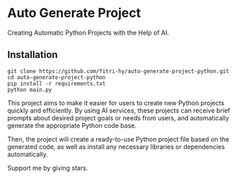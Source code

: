 # Auto Generate Project
Creating Automatic Python Projects with the Help of AI.
 
## Installation

```
git clone https://github.com/fitri-hy/auto-generate-project-python.git
cd auto-generate-project-python
pip install -r requirements.txt
python main.py
```

This project aims to make it easier for users to create new Python projects quickly and efficiently. By using AI services, these projects can receive brief prompts about desired project goals or needs from users, and automatically generate the appropriate Python code base.
 
Then, the project will create a ready-to-use Python project file based on the generated code, as well as install any necessary libraries or dependencies automatically.

Support me by giving stars.
